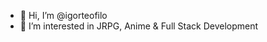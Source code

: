 - 👋 Hi, I’m @igorteofilo
- 👀 I’m interested in JRPG, Anime & Full Stack Development


<!---
igorteofilo/igorteofilo is a ✨ special ✨ repository because its `README.md` (this file) appears on your GitHub profile.
You can click the Preview link to take a look at your changes.
- 🌱 I’m currently learning PHP & JS
--->
